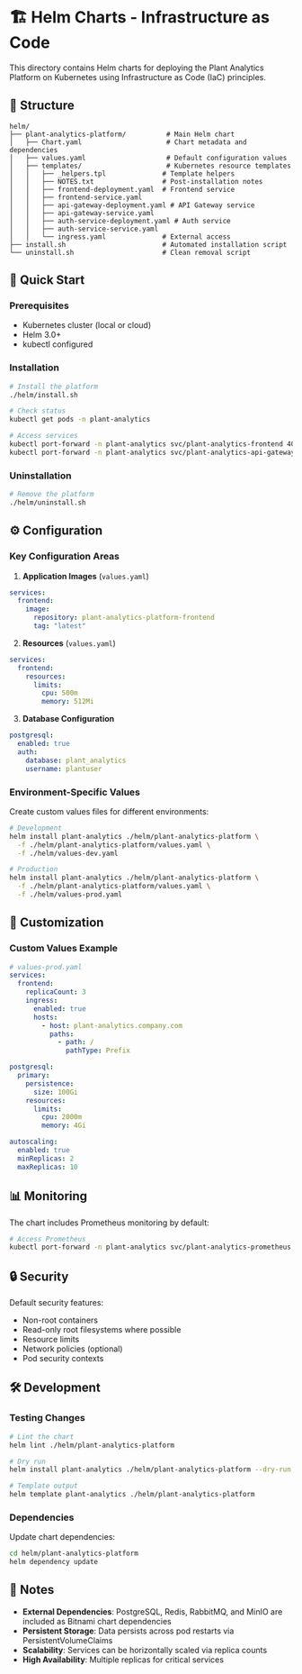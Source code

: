 # 🏗️ Helm Charts - Infrastructure as Code

This directory contains Helm charts for deploying the Plant Analytics Platform on Kubernetes using Infrastructure as Code (IaC) principles.

## 📁 Structure

```
helm/
├── plant-analytics-platform/          # Main Helm chart
│   ├── Chart.yaml                     # Chart metadata and dependencies
│   ├── values.yaml                    # Default configuration values
│   ├── templates/                     # Kubernetes resource templates
│   │   ├── _helpers.tpl              # Template helpers
│   │   ├── NOTES.txt                 # Post-installation notes
│   │   ├── frontend-deployment.yaml  # Frontend service
│   │   ├── frontend-service.yaml
│   │   ├── api-gateway-deployment.yaml # API Gateway service
│   │   ├── api-gateway-service.yaml
│   │   ├── auth-service-deployment.yaml # Auth service
│   │   ├── auth-service-service.yaml
│   │   └── ingress.yaml              # External access
├── install.sh                        # Automated installation script
└── uninstall.sh                      # Clean removal script
```

## 🚀 Quick Start

### Prerequisites
- Kubernetes cluster (local or cloud)
- Helm 3.0+
- kubectl configured

### Installation

```bash
# Install the platform
./helm/install.sh

# Check status
kubectl get pods -n plant-analytics

# Access services
kubectl port-forward -n plant-analytics svc/plant-analytics-frontend 4000:4000
kubectl port-forward -n plant-analytics svc/plant-analytics-api-gateway 8000:8000
```

### Uninstallation

```bash
# Remove the platform
./helm/uninstall.sh
```

## ⚙️ Configuration

### Key Configuration Areas

1. **Application Images** (`values.yaml`)
```yaml
services:
  frontend:
    image:
      repository: plant-analytics-platform-frontend
      tag: "latest"
```

2. **Resources** (`values.yaml`)
```yaml
services:
  frontend:
    resources:
      limits:
        cpu: 500m
        memory: 512Mi
```

3. **Database Configuration**
```yaml
postgresql:
  enabled: true
  auth:
    database: plant_analytics
    username: plantuser
```

### Environment-Specific Values

Create custom values files for different environments:

```bash
# Development
helm install plant-analytics ./helm/plant-analytics-platform \
  -f ./helm/plant-analytics-platform/values.yaml \
  -f ./helm/values-dev.yaml

# Production
helm install plant-analytics ./helm/plant-analytics-platform \
  -f ./helm/plant-analytics-platform/values.yaml \
  -f ./helm/values-prod.yaml
```

## 🔧 Customization

### Custom Values Example

```yaml
# values-prod.yaml
services:
  frontend:
    replicaCount: 3
    ingress:
      enabled: true
      hosts:
        - host: plant-analytics.company.com
          paths:
            - path: /
              pathType: Prefix

postgresql:
  primary:
    persistence:
      size: 100Gi
    resources:
      limits:
        cpu: 2000m
        memory: 4Gi

autoscaling:
  enabled: true
  minReplicas: 2
  maxReplicas: 10
```

## 📊 Monitoring

The chart includes Prometheus monitoring by default:

```bash
# Access Prometheus
kubectl port-forward -n plant-analytics svc/plant-analytics-prometheus 9090:9090
```

## 🔒 Security

Default security features:
- Non-root containers
- Read-only root filesystems where possible
- Resource limits
- Network policies (optional)
- Pod security contexts

## 🛠️ Development

### Testing Changes

```bash
# Lint the chart
helm lint ./helm/plant-analytics-platform

# Dry run
helm install plant-analytics ./helm/plant-analytics-platform --dry-run

# Template output
helm template plant-analytics ./helm/plant-analytics-platform
```

### Dependencies

Update chart dependencies:

```bash
cd helm/plant-analytics-platform
helm dependency update
```

## 📝 Notes

- **External Dependencies**: PostgreSQL, Redis, RabbitMQ, and MinIO are included as Bitnami chart dependencies
- **Persistent Storage**: Data persists across pod restarts via PersistentVolumeClaims
- **Scalability**: Services can be horizontally scaled via replica counts
- **High Availability**: Multiple replicas for critical services